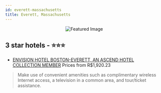 ```yaml
---
id: everett-massachusetts
title: Everett, Massachusetts
---
```


<center><img src="https://i.travelapi.com/hotels/18000000/17520000/17515300/17515205/fccbb958_z.jpg" alt="Featured Image" /></center>


##  3 star hotels - ⭐️⭐️⭐️

-    [ENVISION HOTEL BOSTON-EVERETT, AN ASCEND HOTEL COLLECTION MEMBER](https://us.hurb.com/hotels/everett/envision-hotel-boston-everett-an-ascend-hotel-collection-member-JNP-JP02644B?cmp=18055) Prices from R$1,920.23
   > Make use of convenient amenities such as complimentary wireless Internet access, a television in a common area, and tour/ticket assistance.
